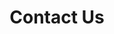 ---
title: "Contact Us"
permalink: /contact/
layout: splash
header:
  overlay_filter: 0.6
excerpt: This is Initiable
---